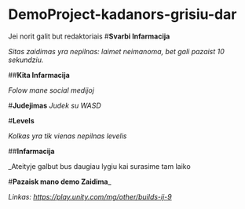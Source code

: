 # DemoProject-kadanors-grisiu-dar
Jei norit galit but redaktoriais
#**Svarbi Infarmacija**

_Sitas zaidimas yra nepilnas: laimet neimanoma, bet gali pazaist 10 sekundziu._

##**Kita Infarmacija**

_Folow mane social medijoj_

#**Judejimas**
_Judek su WASD_

#**Levels**

_Kolkas yra tik vienas nepilnas levelis_

##**Infarmacija**

_Ateityje galbut bus daugiau lygiu kai surasime tam laiko


#**Pazaisk mano demo Zaidima**_

_Linkas: https://play.unity.com/mg/other/builds-ij-9_

